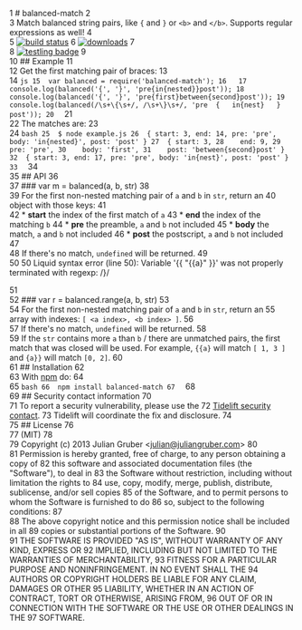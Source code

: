  1  # balanced-match
 2  
 3  Match balanced string pairs, like `{` and `}` or `<b>` and `</b>`. Supports regular expressions as well!
 4  
 5  [![build status](https://secure.travis-ci.org/juliangruber/balanced-match.svg)](http://travis-ci.org/juliangruber/balanced-match)
 6  [![downloads](https://img.shields.io/npm/dm/balanced-match.svg)](https://www.npmjs.org/package/balanced-match)
 7  
 8  [![testling badge](https://ci.testling.com/juliangruber/balanced-match.png)](https://ci.testling.com/juliangruber/balanced-match)
 9  
10  ## Example
11  
12  Get the first matching pair of braces:
13  
14  ```js
15  var balanced = require('balanced-match');
16  
17  console.log(balanced('{', '}', 'pre{in{nested}}post'));
18  console.log(balanced('{', '}', 'pre{first}between{second}post'));
19  console.log(balanced(/\s+\{\s+/, /\s+\}\s+/, 'pre  {   in{nest}   }  post'));
20  ```
21  
22  The matches are:
23  
24  ```bash
25  $ node example.js
26  { start: 3, end: 14, pre: 'pre', body: 'in{nested}', post: 'post' }
27  { start: 3,
28    end: 9,
29    pre: 'pre',
30    body: 'first',
31    post: 'between{second}post' }
32  { start: 3, end: 17, pre: 'pre', body: 'in{nest}', post: 'post' }
33  ```
34  
35  ## API
36  
37  ### var m = balanced(a, b, str)
38  
39  For the first non-nested matching pair of `a` and `b` in `str`, return an
40  object with those keys:
41  
42  * **start** the index of the first match of `a`
43  * **end** the index of the matching `b`
44  * **pre** the preamble, `a` and `b` not included
45  * **body** the match, `a` and `b` not included
46  * **post** the postscript, `a` and `b` not included
47  
48  If there's no match, `undefined` will be returned.
49  
50 50  Liquid syntax error (line 50): Variable '{{ "{{a}" }}' was not properly terminated with regexp: /\}/



51  
52  ### var r = balanced.range(a, b, str)
53  
54  For the first non-nested matching pair of `a` and `b` in `str`, return an
55  array with indexes: `[ <a index>, <b index> ]`.
56  
57  If there's no match, `undefined` will be returned.
58  
59  If the `str` contains more `a` than `b` / there are unmatched pairs, the first match that was closed will be used. For example, `{{a}` will match `[ 1, 3 ]` and `{a}}` will match `[0, 2]`.
60  
61  ## Installation
62  
63  With [npm](https://npmjs.org) do:
64  
65  ```bash
66  npm install balanced-match
67  ```
68  
69  ## Security contact information
70  
71  To report a security vulnerability, please use the
72  [Tidelift security contact](https://tidelift.com/security).
73  Tidelift will coordinate the fix and disclosure.
74  
75  ## License
76  
77  (MIT)
78  
79  Copyright (c) 2013 Julian Gruber &lt;julian@juliangruber.com&gt;
80  
81  Permission is hereby granted, free of charge, to any person obtaining a copy of
82  this software and associated documentation files (the "Software"), to deal in
83  the Software without restriction, including without limitation the rights to
84  use, copy, modify, merge, publish, distribute, sublicense, and/or sell copies
85  of the Software, and to permit persons to whom the Software is furnished to do
86  so, subject to the following conditions:
87  
88  The above copyright notice and this permission notice shall be included in all
89  copies or substantial portions of the Software.
90  
91  THE SOFTWARE IS PROVIDED "AS IS", WITHOUT WARRANTY OF ANY KIND, EXPRESS OR
92  IMPLIED, INCLUDING BUT NOT LIMITED TO THE WARRANTIES OF MERCHANTABILITY,
93  FITNESS FOR A PARTICULAR PURPOSE AND NONINFRINGEMENT. IN NO EVENT SHALL THE
94  AUTHORS OR COPYRIGHT HOLDERS BE LIABLE FOR ANY CLAIM, DAMAGES OR OTHER
95  LIABILITY, WHETHER IN AN ACTION OF CONTRACT, TORT OR OTHERWISE, ARISING FROM,
96  OUT OF OR IN CONNECTION WITH THE SOFTWARE OR THE USE OR OTHER DEALINGS IN THE
97  SOFTWARE.
